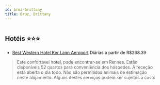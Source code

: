 ```yaml
---
id: bruz-brittany
title: Bruz, Brittany
---
```


<center><img src="http://www.hotelresb2b.com/images/hoteles/750003_foto_1.jpg" alt="" /></center>


## Hotéis ⭐️⭐️⭐️

-    [Best Western Hotel Ker Lann Aeroport](https://www.hurb.com/aud/https://www.hurb.com/hoteis/bruz/best-western-hotel-ker-lann-aeroport-JNP-JP084595?cmp=18055) Diárias a partir de R$268.39
   > Este confortável hotel, pode encontrar-se em Rennes. Estão disponíveis 52 quartos para conveniência dos hóspedes. A receção está aberta o dia todo. Não são permitidos animais de estimação neste alojamento. Alguns destes serviços podem ser sujeitos a custo
